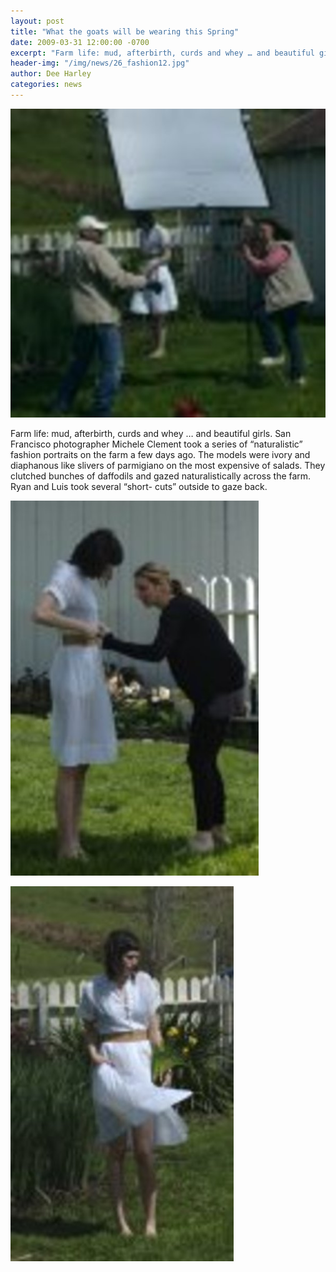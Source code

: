 ```yaml
---
layout: post
title: "What the goats will be wearing this Spring"
date: 2009-03-31 12:00:00 -0700
excerpt: "Farm life: mud, afterbirth, curds and whey … and beautiful girls. San Francisco photographer Michele Clement took a ..."
header-img: "/img/news/26_fashion12.jpg"
author: Dee Harley
categories: news
---
```

![image](/img/news/26_fashion41.jpg)

Farm life: mud, afterbirth, curds and whey … and beautiful girls.
San Francisco photographer Michele Clement took a series of
“naturalistic” fashion portraits on the farm a few days ago. The
models were ivory and diaphanous like slivers of parmigiano on the
most expensive of salads. They clutched bunches of daffodils and gazed
naturalistically across the farm. Ryan and Luis took several “short-
cuts” outside to gaze back.

![image](/img/news/26_fashion22.jpg)

![image](/img/news/26_fashion31.jpg)

